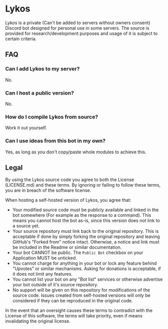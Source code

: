 # Lykos
Lykos is a private (Can't be added to servers without owners consent) Discord bot designed for personal use in some servers. The source is provided for research/development purposes and usage of it is subject to certain criteria.

## FAQ
### Can I add Lykos to my server?
No.

### Can I host a public version?
No.

### How do I compile Lykos from source?
Work it out yourself.

### Can I use ideas from this bot in my own?
Yes, as long as you don't copy/paste whole modules to achieve this.

## Legal
By using the Lykos source code you agree to both the License (LICENSE.md) and these terms. By ignoring or failing to follow these terms, you are in breach of the software license.

When hosting a self-hosted version of Lykos, you agree that:

- Your modified source code must be publicly available and linked in the bot somewhere (For example as the response to a command). This means you cannot host the bot as-is, since this version does not link to a source yet.
- Your source repository must link back to the original repository. This is acceptable if done by simply forking the original repository and leaving GitHub's "Forked from" notice intact. Otherwise, a notice and link must be included in the Readme or similar documentation.
- Your bot CANNOT be public. The `Public Bot` checkbox on your Application MUST be unticked.
- You cannot charge for anything in your bot or lock any feature behind "Upvotes" or similar mechanisms. Asking for donations is acceptable, if it does not limit any features.
- You cannot list your bot on any "Bot list" services or otherwise advertise your bot outside of it's source repository.
- No support will be given on this repository for modifications of the source code. Issues created from self-hosted versions will only be considered if they can be reproduced in the original code.

In the event that an oversight causes these terms to contradict with the License of this software, the terms will take priority, even if means invalidating the original license.